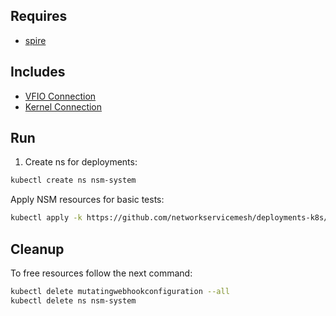 ## Requires

- [spire](../spire)

## Includes

- [VFIO Connection](../use-cases/Vfio2Noop)
- [Kernel Connection](../use-cases/SriovKernel2Noop)

## Run

1. Create ns for deployments:
```bash
kubectl create ns nsm-system
```

Apply NSM resources for basic tests:
```bash
kubectl apply -k https://github.com/networkservicemesh/deployments-k8s/examples/sriov?ref=adeef3593291328e9422c485a06eb7e5332c07cc
```

## Cleanup

To free resources follow the next command:
```bash
kubectl delete mutatingwebhookconfiguration --all
kubectl delete ns nsm-system
```

